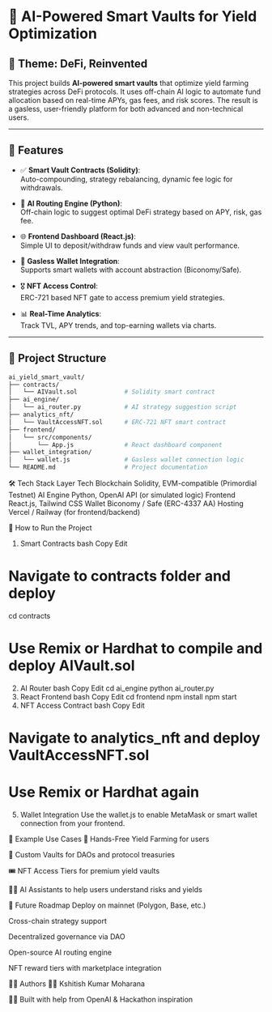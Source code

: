 # 🧠 AI-Powered Smart Vaults for Yield Optimization

## 🔗 Theme: DeFi, Reinvented

This project builds **AI-powered smart vaults** that optimize yield farming strategies across DeFi protocols. It uses off-chain AI logic to automate fund allocation based on real-time APYs, gas fees, and risk scores. The result is a gasless, user-friendly platform for both advanced and non-technical users.

---

## 🚀 Features

- ✅ **Smart Vault Contracts (Solidity)**:  
  Auto-compounding, strategy rebalancing, dynamic fee logic for withdrawals.
  
- 🧠 **AI Routing Engine (Python)**:  
  Off-chain logic to suggest optimal DeFi strategy based on APY, risk, gas fee.
  
- 🌐 **Frontend Dashboard (React.js)**:  
  Simple UI to deposit/withdraw funds and view vault performance.

- 🔐 **Gasless Wallet Integration**:  
  Supports smart wallets with account abstraction (Biconomy/Safe).

- 🎖️ **NFT Access Control**:  
  ERC-721 based NFT gate to access premium yield strategies.

- 📊 **Real-Time Analytics**:  
  Track TVL, APY trends, and top-earning wallets via charts.

---

## 📁 Project Structure

```bash
ai_yield_smart_vault/
├── contracts/
│   └── AIVault.sol             # Solidity smart contract
├── ai_engine/
│   └── ai_router.py            # AI strategy suggestion script
├── analytics_nft/
│   └── VaultAccessNFT.sol      # ERC-721 NFT smart contract
├── frontend/
│   └── src/components/
│       └── App.js              # React dashboard component
├── wallet_integration/
│   └── wallet.js               # Gasless wallet connection logic
└── README.md                   # Project documentation

```

🛠️ Tech Stack
Layer	Tech
Blockchain	Solidity, EVM-compatible (Primordial Testnet)
AI Engine	Python, OpenAI API (or simulated logic)
Frontend	React.js, Tailwind CSS
Wallet	Biconomy / Safe (ERC-4337 AA)
Hosting	Vercel / Railway (for frontend/backend)

🧪 How to Run the Project
1. Smart Contracts
bash
Copy
Edit
# Navigate to contracts folder and deploy
cd contracts
# Use Remix or Hardhat to compile and deploy AIVault.sol
2. AI Router
bash
Copy
Edit
cd ai_engine
python ai_router.py
3. React Frontend
bash
Copy
Edit
cd frontend
npm install
npm start
4. NFT Access Contract
bash
Copy
Edit
# Navigate to analytics_nft and deploy VaultAccessNFT.sol
# Use Remix or Hardhat again
5. Wallet Integration
Use the wallet.js to enable MetaMask or smart wallet connection from your frontend.

🧠 Example Use Cases
🔄 Hands-Free Yield Farming for users

🏦 Custom Vaults for DAOs and protocol treasuries

🎟️ NFT Access Tiers for premium yield vaults

🧑‍🏫 AI Assistants to help users understand risks and yields

📌 Future Roadmap
 Deploy on mainnet (Polygon, Base, etc.)

 Cross-chain strategy support

 Decentralized governance via DAO

 Open-source AI routing engine

 NFT reward tiers with marketplace integration

🧑‍💻 Authors
👨‍💻 Kshitish Kumar Moharana

🧑‍🚀 Built with help from OpenAI & Hackathon inspiration
